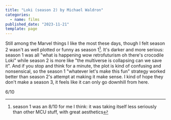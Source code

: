 ```yaml
---
title: "Loki (season 2) by Michael Waldron"
categories:
  - name: films
published_date: "2023-11-21"
template: page
---
```


Still among the Marvel things I like the most these days, though I felt season 2 wasn't as well plotted or funny as season 1[^1]. It's darker and more serious: season 1 was all "what is happening wow retrofuturism oh there's crocodile Loki" while season 2 is more like "the multiverse is collapsing can we save it". And if you stop and think for a minute, the plot is kind of confusing and nonsensical, so the season 1 "whatever let's make this fun" strategy worked better than season 2's attempt at making it make sense. I kind of hope they don't make a season 3, it feels like it can only go downhill from here.

6/10

[^1]: season 1 was an 8/10 for me I think: it was taking itself less seriously than other MCU stuff, with great aesthetics
